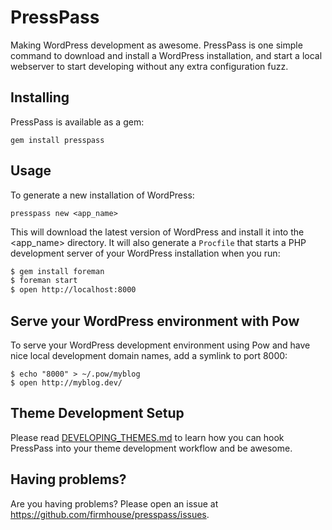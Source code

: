# PressPass

Making WordPress development as awesome. PressPass is one simple command to download and install a WordPress installation, and start a local webserver to start developing without any extra configuration fuzz.

## Installing

PressPass is available as a gem:

```
gem install presspass
```

## Usage

To generate a new installation of WordPress:

```
presspass new <app_name>
```

This will download the latest version of WordPress and install it into the <app_name> directory. It will also generate a `Procfile` that starts a PHP development server of your WordPress installation when you run:

``` bash
$ gem install foreman
$ foreman start
$ open http://localhost:8000
```

## Serve your WordPress environment with Pow

To serve your WordPress development environment using Pow and have nice local development domain names, add a symlink to port 8000:

```
$ echo "8000" > ~/.pow/myblog
$ open http://myblog.dev/
```

## Theme Development Setup

Please read [DEVELOPING_THEMES.md](http://github.com/firmhouse/presspass/blob/master/DEVELOPING_THEMES.md) to
learn how you can hook PressPass into your theme development workflow and be awesome.

## Having problems?

Are you having problems? Please open an issue at https://github.com/firmhouse/presspass/issues.
